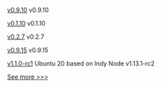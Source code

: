 
[v0.9.10](https://github.com/hyperledger/firefly-signer/releases/tag/v0.9.10) v0.9.10

[v0.1.10](https://github.com/hyperledger/firefly-common/releases/tag/v0.1.10) v0.1.10

[v0.2.7](https://github.com/hyperledger/aries-askar/releases/tag/v0.2.7) v0.2.7

[v0.9.15](https://github.com/hyperledger/firefly-fabconnect/releases/tag/v0.9.15) v0.9.15

[v1.1.0-rc1](https://github.com/hyperledger/indy-node-container/releases/tag/v1.1.0-rc1) Ubuntu 20 based on Indy Node v1.13.1-rc2


[See more >>>](https://start-here.hyperledger.org/releases)
